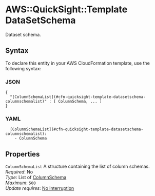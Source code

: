 # AWS::QuickSight::Template DataSetSchema<a name="aws-properties-quicksight-template-datasetschema"></a>

Dataset schema\.

## Syntax<a name="aws-properties-quicksight-template-datasetschema-syntax"></a>

To declare this entity in your AWS CloudFormation template, use the following syntax:

### JSON<a name="aws-properties-quicksight-template-datasetschema-syntax.json"></a>

```
{
  "[ColumnSchemaList](#cfn-quicksight-template-datasetschema-columnschemalist)" : [ ColumnSchema, ... ]
}
```

### YAML<a name="aws-properties-quicksight-template-datasetschema-syntax.yaml"></a>

```
  [ColumnSchemaList](#cfn-quicksight-template-datasetschema-columnschemalist): 
    - ColumnSchema
```

## Properties<a name="aws-properties-quicksight-template-datasetschema-properties"></a>

`ColumnSchemaList`  <a name="cfn-quicksight-template-datasetschema-columnschemalist"></a>
A structure containing the list of column schemas\.  
*Required*: No  
*Type*: List of [ColumnSchema](aws-properties-quicksight-template-columnschema.md)  
*Maximum*: `500`  
*Update requires*: [No interruption](https://docs.aws.amazon.com/AWSCloudFormation/latest/UserGuide/using-cfn-updating-stacks-update-behaviors.html#update-no-interrupt)